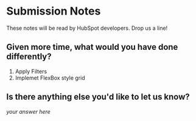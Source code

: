 # Submission Notes 

These notes will be read by HubSpot developers. Drop us a line!

## Given more time, what would you have done differently?

1. Apply Filters
2. Implemet FlexBox style grid


## Is there anything else you'd like to let us know?

_your answer here_